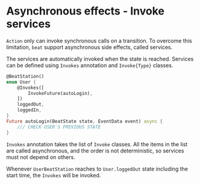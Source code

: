 # Asynchronous effects - Invoke services

`Action` only can invoke synchronous calls on a transition. To overcome this limitation, `beat` support asynchronous side effects, called services.&#x20;

The services are automatically invoked when the state is reached. Services can be defined using `Invokes` annotation and `Invoke{Type}` classes.&#x20;

```dart
@BeatStation()
enum User {
    @Invokes([
        InvokeFuture(autoLogin),
    ])
    loggedOut,
    loggedIn,
}
Future autoLogin(BeatState state, EventData event) async {
    /// CHECK USER'S PREVIOUS STATE
}
```

`Invokes` annotation takes the list of `Invoke` classes. All the items in the list are called asynchronous, and the order is not deterministic, so services must not depend on others.

Whenever `UserBeatStation` reaches to `User.loggedOut` state including the start time, the `Invokes` will be invoked. &#x20;
